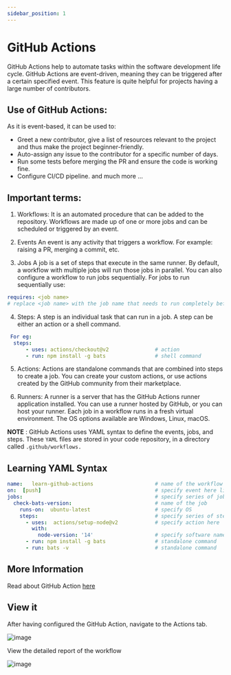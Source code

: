 ```yaml
---
sidebar_position: 1
---
```


# GitHub Actions

GitHub Actions help to automate tasks within the software development life cycle. GitHub Actions are event-driven, meaning they can be triggered after a certain specified event.
This feature is quite helpful for projects having a large number of contributors.

## Use of GitHub Actions:
 As it is event-based, it can be used to: 
* Greet a new contributor, give a list of resources relevant to the project and thus make the project beginner-friendly. 
* Auto-assign any issue to the contributor for a specific number of days.
* Run some tests before merging the PR and ensure the code is working fine.
* Configure CI/CD pipeline.
and much more ...

## Important terms:
1. Workflows: 
It is an automated procedure that can be added to the repository. Workflows are made up of one or more jobs and can be scheduled or triggered by an event.

2. Events
An event is any activity that triggers a workflow. For example: raising a PR, merging a commit, etc.

3. Jobs
A job is a set of steps that execute in the same runner. By default, a workflow with multiple jobs will run those jobs in parallel. You can also configure a workflow to run jobs sequentially.
For jobs to run sequentially use:
```yaml
requires: <job name>    
# replace <job name> with the job name that needs to run completely before the current job
```

4. Steps:
 A step is an individual task that can run in a job. A step can be either an action or a shell command. 
```yaml
 For eg:   
  steps:
      - uses: actions/checkout@v2               # action
      - run: npm install -g bats                # shell command
```

5. Actions:
Actions are standalone commands that are combined into steps to create a job. You can create your custom actions, or use actions created by the GitHub community from their marketplace.

6. Runners:
A runner is a server that has the GitHub Actions runner application installed. You can use a runner hosted by GitHub, or you can host your runner. Each job in a workflow runs in a fresh virtual environment. The OS options available are Windows, Linux, macOS.
    
**NOTE** : GitHub Actions uses YAML syntax to define the events, jobs, and steps.
 These `YAML` files are stored in your code repository, in a directory called `.github/workflows.`

## Learning YAML Syntax
```yaml
name:   learn-github-actions                    # name of the workflow
on:  [push]                                     # specify event here like push / pull request etc
jobs:                                           # specify series of jobs to be performed
  check-bats-version:                           # name of the job
    runs-on:  ubuntu-latest                     # specify OS    
    steps:                                      # specify series of steps to be performed under a job
      - uses:  actions/setup-node@v2            # specify action here
        with:      
          node-version: '14'                    # specify software name
      - run: npm install -g bats                # standalone command
      - run: bats -v                            # standalone command
```

## More Information
Read about GitHub Action [here](https://docs.github.com/en/actions/learn-github-actions/understanding-github-actions#overview)

## View it 
After having configured the GitHub Action, navigate to the Actions tab.

![image](https://user-images.githubusercontent.com/47056243/136022386-ef15a0aa-9887-47a7-931f-a366b1edd496.png)

View the detailed report of the workflow

![image](https://user-images.githubusercontent.com/47056243/136022930-c7d726df-7dd7-48c8-bef8-7a3768f9995b.png)

